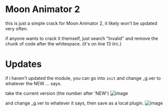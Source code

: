 # Moon Animator 2
this is just a simple crack for Moon Animator 2, it likely won't be updated very often.

if anyone wants to crack it themself, just search "Invalid" and remove the chunk of code after the whitespace. (it's on line 13 iirc.)

# Updates
if i haven't updated the module, you can go into `init` and change _g.ver to whatever the NEW ... says.

take the current version (the number after 'NEW') ![image](https://github.com/2garlicbread/moon-animator-2/assets/155115950/74406981-2859-4017-b768-8f7cdcf2176f)

and change _g.ver to whatever it says, then save as a local plugin. ![image](https://github.com/2garlicbread/moon-animator-2/assets/155115950/beb81add-d0fc-4dff-b4cc-5454856eda22)
